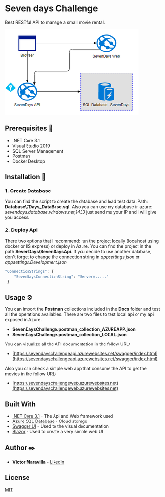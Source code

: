 # Seven days Challenge

Best RESTful API to manage a small movie rental.

![Diagram](/Docs/Diagram.PNG?raw=true "API Diagram")

## Prerequisites 🔧

* .NET Core 3.1
* Visual Studio 2019
* SQL Server Management
* Postman
* Docker Desktop

## Installation 🔨

### 1. Create Database

You can find the script to create the database and load test data. Path: **Database\7Days_DataBase.sql**.
Also you can use my database in azure: *sevendays.database.windows.net,1433* just send me your IP and I will give you access.


### 2. Deploy Api

There two options that I recommend: run the project locally (localhost using docker or IIS express) or deploy in Azure. You can find the project in the path **SevenDays\SevenDaysApi**.
If you decide to use another database, don't forget to change the connection string in *appsettings.json* or *appsettings.Development.json*

```javascript
"ConnectionStrings": {
    "SevenDaysConnectionString": "Server=....."
 }
```

## Usage ⚙️

You can import the **Postman** collections included in the **Docs** folder and test all the operations availables. There are two files to test local api or my api exposed in Azure.
* **SevenDaysChallenge.postman_collection_AZUREAPP.json**
* **SevenDaysChallenge.postman_collection_LOCAL.json**

You can visualize all the API documentation in the follow URL:
* [https://sevendayschallengeapi.azurewebsites.net/swagger/index.html](https://sevendayschallengeapi.azurewebsites.net/swagger/index.html)

Also you can check a simple web app that consume the API to get the movies in the follow URL:
* [https://sevendayschallengeweb.azurewebsites.net](https://sevendayschallengeweb.azurewebsites.net)

## Built With

* [.NET Core 3.1](https://dotnet.microsoft.com/download/dotnet-core/3.1) - The Api and Web framework used
* [Azure SQL Database](https://azure.microsoft.com/es-es/services/sql-database/) - Cloud storage
* [Swagger UI](https://swagger.io/tools/swagger-ui/) - Used to the visual documentation
* [Blazor](https://dotnet.microsoft.com/apps/aspnet/web-apps/blazor) - Used to create a very simple web UI

## Author ✒️

* **Victor Maravilla** - [Likedin](https://www.linkedin.com/in/vamaravilla/)

## License
[MIT](https://choosealicense.com/licenses/mit/)